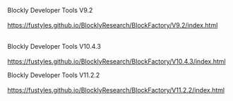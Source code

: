 Blockly Developer Tools V9.2<br><br>
https://fustyles.github.io/BlocklyResearch/BlockFactory/V9.2/index.html<br><br>

Blockly Developer Tools V10.4.3<br><br>
https://fustyles.github.io/BlocklyResearch/BlockFactory/V10.4.3/index.html<br>

Blockly Developer Tools V11.2.2<br><br>
https://fustyles.github.io/BlocklyResearch/BlockFactory/V11.2.2/index.html
